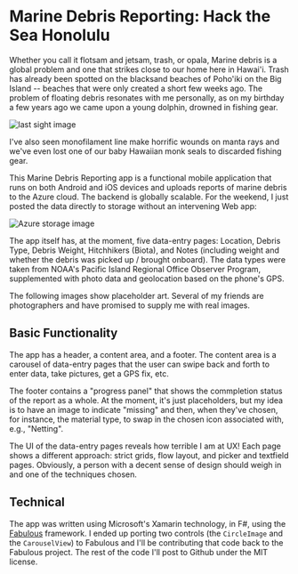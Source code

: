 # Marine Debris Reporting: Hack the Sea Honolulu

Whether you call it flotsam and jetsam, trash, or opala, Marine debris is a global problem and one that strikes close to our home here in Hawai'i. Trash has already been spotted on the blacksand beaches of Poho'iki on the Big Island -- beaches that were only created a short few weeks ago. The problem of floating debris resonates with me personally, as on
my birthday a few years ago we came upon a young dolphin, drowned in fishing gear.

![last sight image](tk)

I've also seen monofilament line make horrific wounds on manta rays and we've even lost one of our baby Hawaiian monk seals to discarded fishing gear. 

This Marine Debris Reporting app is a functional mobile application that runs on
both Android and iOS devices and uploads reports of marine debris to the Azure 
cloud. The backend is globally scalable. For the weekend, I just posted the data
directly to storage without an intervening Web app:

![Azure storage image](tk)

The app itself has, at the moment, five data-entry pages: Location, Debris Type, Debris Weight, Hitchhikers (Biota), and Notes (including weight and whether the debris was picked up / brought onboard). The data types were taken from NOAA's Pacific Island Regional Office Observer Program, supplemented with photo
data and geolocation based on the phone's GPS. 

The following images show placeholder art. Several of my friends are photographers and have promised to supply me with real images. 

## Basic Functionality

The app has a header, a content area, and a footer. The content area is a carousel of data-entry pages that the user can swipe back and forth to enter
data, take pictures, get a GPS fix, etc. 

The footer contains a "progress panel" that shows the commpletion status of the report as a whole. At the moment, it's just placeholders, but my idea is to have an image to indicate "missing" and then, when they've chosen, for instance, the material type, to swap in the chosen icon associated with, e.g., "Netting". 

The UI of the data-entry pages reveals how terrible I am at UX! Each page shows a different approach: strict grids, flow layout, and picker and textfield pages. Obviously, a person with a decent sense of design should weigh in and one
of the techniques chosen. 

## Technical 

The app was written using Microsoft's Xamarin technology, in F#, using the [Fabulous](https://fsprojects.github.io/Fabulous/index.html
) framework. I ended up porting two controls (the `CircleImage` and the `CarouselView`) to Fabulous and I'll be contributing that code back to the Fabulous 
project. The rest of the code I'll post to Github under the MIT license. 

